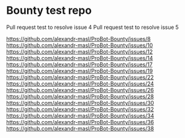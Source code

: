 # Bounty test repo

Pull request test to resolve issue 4
Pull request test to resolve issue 5

https://github.com/alexandr-masl/ProBot-Bounty/issues/8
https://github.com/alexandr-masl/ProBot-Bounty/issues/10
https://github.com/alexandr-masl/ProBot-Bounty/issues/12
https://github.com/alexandr-masl/ProBot-Bounty/issues/14
https://github.com/alexandr-masl/ProBot-Bounty/issues/17
https://github.com/alexandr-masl/ProBot-Bounty/issues/19
https://github.com/alexandr-masl/ProBot-Bounty/issues/22
https://github.com/alexandr-masl/ProBot-Bounty/issues/24
https://github.com/alexandr-masl/ProBot-Bounty/issues/26
https://github.com/alexandr-masl/ProBot-Bounty/issues/28
https://github.com/alexandr-masl/ProBot-Bounty/issues/30
https://github.com/alexandr-masl/ProBot-Bounty/issues/32
https://github.com/alexandr-masl/ProBot-Bounty/issues/34
https://github.com/alexandr-masl/ProBot-Bounty/issues/36
https://github.com/alexandr-masl/ProBot-Bounty/issues/38